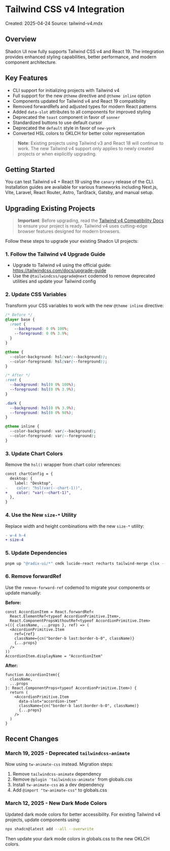 # Tailwind CSS v4 Integration

Created: 2025-04-24
Source: tailwind-v4.mdx

## Overview

Shadcn UI now fully supports Tailwind CSS v4 and React 19. The integration provides enhanced styling capabilities, better performance, and modern component architecture.

## Key Features

- CLI support for initializing projects with Tailwind v4
- Full support for the new `@theme` directive and `@theme inline` option
- Components updated for Tailwind v4 and React 19 compatibility
- Removed forwardRefs and adjusted types for modern React patterns
- Added `data-slot` attributes to all components for improved styling
- Deprecated the `toast` component in favor of `sonner`
- Standardized buttons to use default cursor
- Deprecated the `default` style in favor of `new-york`
- Converted HSL colors to OKLCH for better color representation

> **Note**: Existing projects using Tailwind v3 and React 18 will continue to work. The new Tailwind v4 support only applies to newly created projects or when explicitly upgrading.

## Getting Started

You can test Tailwind v4 + React 19 using the `canary` release of the CLI. Installation guides are available for various frameworks including Next.js, Vite, Laravel, React Router, Astro, TanStack, Gatsby, and manual setup.

## Upgrading Existing Projects

> **Important**: Before upgrading, read the [Tailwind v4 Compatibility Docs](https://tailwindcss.com/docs/compatibility) to ensure your project is ready. Tailwind v4 uses cutting-edge browser features designed for modern browsers.

Follow these steps to upgrade your existing Shadcn UI projects:

### 1. Follow the Tailwind v4 Upgrade Guide

- Upgrade to Tailwind v4 using the official guide: https://tailwindcss.com/docs/upgrade-guide
- Use the `@tailwindcss/upgrade@next` codemod to remove deprecated utilities and update your Tailwind config

### 2. Update CSS Variables

Transform your CSS variables to work with the new `@theme inline` directive:

```css
/* Before */
@layer base {
  :root {
    --background: 0 0% 100%;
    --foreground: 0 0% 3.9%;
  }
}

@theme {
  --color-background: hsl(var(--background));
  --color-foreground: hsl(var(--foreground));
}

/* After */
:root {
  --background: hsl(0 0% 100%);
  --foreground: hsl(0 0% 3.9%);
}

.dark {
  --background: hsl(0 0% 3.9%);
  --foreground: hsl(0 0% 98%);
}

@theme inline {
  --color-background: var(--background);
  --color-foreground: var(--foreground);
}
```

### 3. Update Chart Colors

Remove the `hsl()` wrapper from chart color references:

```diff
const chartConfig = {
  desktop: {
    label: "Desktop",
-    color: "hsl(var(--chart-1))",
+    color: "var(--chart-1)",
  },
}
```

### 4. Use the New `size-*` Utility

Replace width and height combinations with the new `size-*` utility:

```diff
- w-4 h-4
+ size-4
```

### 5. Update Dependencies

```bash
pnpm up "@radix-ui/*" cmdk lucide-react recharts tailwind-merge clsx --latest
```

### 6. Remove forwardRef

Use the `remove-forward-ref` codemod to migrate your components or update manually:

**Before:**
```tsx
const AccordionItem = React.forwardRef<
  React.ElementRef<typeof AccordionPrimitive.Item>,
  React.ComponentPropsWithoutRef<typeof AccordionPrimitive.Item>
>(({ className, ...props }, ref) => (
  <AccordionPrimitive.Item
    ref={ref}
    className={cn("border-b last:border-b-0", className)}
    {...props}
  />
))
AccordionItem.displayName = "AccordionItem"
```

**After:**
```tsx
function AccordionItem({
  className,
  ...props
}: React.ComponentProps<typeof AccordionPrimitive.Item>) {
  return (
    <AccordionPrimitive.Item
      data-slot="accordion-item"
      className={cn("border-b last:border-b-0", className)}
      {...props}
    />
  )
}
```

## Recent Changes

### March 19, 2025 - Deprecated `tailwindcss-animate`

Now using `tw-animate-css` instead. Migration steps:

1. Remove `tailwindcss-animate` dependency
2. Remove `@plugin 'tailwindcss-animate'` from globals.css
3. Install `tw-animate-css` as a dev dependency
4. Add `@import "tw-animate-css"` to globals.css

### March 12, 2025 - New Dark Mode Colors

Updated dark mode colors for better accessibility. For existing Tailwind v4 projects, update components using:

```bash
npx shadcn@latest add --all --overwrite
```

Then update your dark mode colors in globals.css to the new OKLCH colors.
